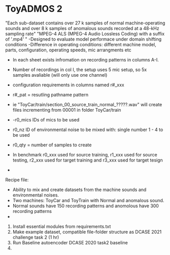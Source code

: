 # ToyADMOS 2 
"Each sub-dataset contains over 27 k samples of normal machine-operating sounds and over 8 k samples of anomalous sounds recorded at a 48-kHz sampling rate"
"MPEG-4 ALS (MPEG-4 Audio Lossless Coding) with a suffix of '.mp4' "
-Designed to evaluate model performace under domain shifting conditions
-Difference in operating conditions: different machine model, parts, configuration, operating speeds, mic arrangments etc
- In each sheet exists infromation on recording patterns in columns A-I.
- Number of recordings in col I, the setup uses 5 mic setup, so 5x samples avaliable (will only use one channel)

- configuration requirements in columns named r#_xxx
- r#_pat = resutling pathname pattern
- ie "ToyCar/train/section_00_source_train_normal_?????.wav" will create files incrementing from 00001 in folder ToyCar/train
- -r0_mics IDs of mics to be used
- r0_nz ID of environmental noise to be mixed with: single number 1 - 4 to be used
- r0_qty = number of samples to create
- In benchmark r0_xxx used for source training, r1_xxx used for source testing, r2_xxx used for target training and r3_xxx used for target tesign
- 




Recipe file: 
- Ability to mix and create datasets from the machine sounds and environmental noises.
- Two machines: ToyCar and ToyTrain with Normal and anomalous sound.
- Normal sounds have 150 recording patterns and anomolous have 300 recording patterns
- 


1) Install essential modules from requirements.txt
2)  Make example dataset, compatible file-folder structure as DCASE 2021 challenge task 2 (1 hr)
3) Run Baseline autoencoder DCASE 2020 task2 baseline
4) 

